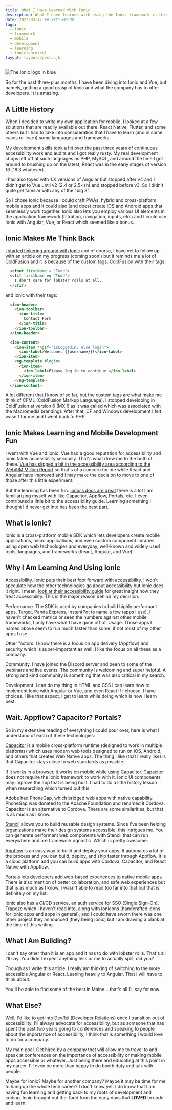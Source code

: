 ```yaml
---
title: What I Have Learned With Ionic
description: What I have learned with using the Ionic framework in three months.
date: 2023-03-17 ## YYYY-MM-DD
tags:
  - ionic
  - framework
  - mobile
  - development
  - learning
  - ioniclearning1
layout: layouts/post.njk
---
```


![The Ionic logo in blue](https://res.cloudinary.com/colabottles/image/upload/v1679077487/ionic_logotype_blue_jde7di.png)

So for the past three-plus months, I have been diving into Ionic and Vue, but namely, getting a good grasp of Ionic and what the company has to offer developers. It is amazing.

## A Little History

When I decided to write my own application for mobile, I looked at a few solutions that are readily available out there. React Native, Flutter, and some others but I had to take into consideration that I have to learn (and in some cases re-learn) some languages and frameworks.

My development skills took a hit over the past three years of continuous accessibility work and audits and I got really rusty. My real development chops left off at such languages as PHP, MySQL, and around the time I got around to brushing up on the latest, React was in the early stages of version 16 (16.3.whatever).

I had also toyed with 1.X versions of Angular but stopped after v4 and I didn't get to Vue until v2 (2.4 or 2.5-ish) and stopped before v3. So I didn't quite get familiar with any of the "big 3".

So I chose Ionic because I could craft PWAs, hybrid and cross-platform mobile apps and it could also (and does) create iOS and Android apps that seamlessly work together. Ionic also lets you employ various UI elements in the application framework (filtration, navigation, inputs, etc.) and I could use Ionic with Angular, Vue, or React which seemed like a bonus.

## Ionic Makes Me Think Back

[I started tinkering around with Ionic](https://toddl.dev/posts/ionic-and-vue-part-one/) and of course, I have yet to follow up with an article on my progress (coming soon!) but it reminds me a lot of [ColdFusion](https://coldfusion.adobe.com/) and it is because of the custom tags. ColdFusion with their tags:

```html
  <cfset firstName = "Todd">
  <cfif firstName eq "Todd">
    I don't care for lobster rolls at all.
  </cfif>
```

and Ionic with their tags:

```html
  <ion-header>
    <ion-toolbar>
      <ion-title>
        Contact Form
      </ion-title>
    </ion-toolbar>
  </ion-header>

  <ion-content>
    <ion-item *ngIf="isLoggedIn; else login">
      <ion-label>Welcome, {{username}}!</ion-label>
    </ion-item>
    <ng-template #login>
      <ion-item>
        <ion-label>Please log in to continue.</ion-label>
      </ion-item>
    </ng-template>
  </ion-content>
```

A lot different that I know of so far, but the custom tags are what make me think of CFML (ColdFusion Markup Language). I stopped developing in ColdFusion at version 6 (MX 6 as it was called which was associated with the Macromedia branding). After that, CF and Windows development I felt wasn't for me and I went back to PHP.

## Ionic Makes Learning and Mobile Development Fun

I went with Vue and Ionic. Vue had a good reputation for accessibility and Ionic takes accessibility seriously. That's what drew me to the both of these. [Vue has slipped a bit in the accessibility area according to the WebAIM Million Report](https://webaim.org/projects/million/#frameworks) so that's of a concern for me while React and Angular have improved and I may make the decision to move to one of those after this little experiment.

But the learning has been fun. [Ionic's docs are great](https://ionic.io/docs) there is a lot I am familiarizing myself with like Capacitor, Appflow, Portals, etc. I even contributed a little bit to the accessibility guide. Learning something I thought I'd never get into has been the best part.

## What is Ionic&quest;

Ionic is a cross-platform mobile SDK which lets developers create mobile applications, micro applications, and even custom component libraries using open web technologies and everyday, well-known and widely used tools, languages, and frameworks (React, Angular, and Vue).

## Why I Am Learning And Using Ionic

Accessibility. Ionic puts their best foot forward with accessibility. I won't speculate how the other technologies go about accessibility but Ionic does it right. I mean, [look at their accessibility guide](https://ionic.io/docs/accessibility) for great insight how they treat accessibility. This is the major reason behind my decision.

Performance. The SDK is used by companies to build highly performant apps. Target, Panda Express, InstantPot to name a few (apps I use). I haven't checked metrics or seen the numbers against other mobile frameworks, I only have what I have gone off of. Usage. Those apps I named above seem to run much faster than some, if not most of my other apps I use.

Other factors. I know there is a focus on app delivery (Appflow) and security which is super-important as well. I like the focus on all these as a company.

Community. I have joined the Discord server and been to some of the webinars and live events. The community is welcoming and super helpful. A strong and kind community is something that was also critical in my search.

Development. I can do my thing in HTML and CSS I can learn how to implement Ionic with Angular or Vue, and even React if I choose. I have choices. I like that aspect, I get to learn while doing which is how I learn best.

## Wait. Appflow&quest; Capacitor&quest; Portals&quest;

So in my extensive reading of everything I could pour over, here is what I understand of each of these technologies:

[Capacitor](https://capacitorjs.com) is a mobile cross-platform runtime (designed to work in multiple platforms) which uses modern web tools designed to run on iOS, Android, and others that creates Web Native apps. The thing I like (that I really like) is that Capacitor stays close to web standards as possible.

If it works in a browser, it works on mobile while using Capacitor. Capacitor does not require the Ionic framework to work with it. Ionic UI components may improve the app that is being built. I had to do a little history lesson when researching which turned out this.

Adobe had PhoneGap, which bridged web apps with native capability. PhoneGap was donated to the Apache Foundation and renamed it Cordova. Capacitor is an alternative to Cordova. There are some similarities, but that is as much as I know.

[Stencil](https://stenciljs.com/) allows you to build reusable design systems. Since I've been helping organizations make their design systems accessible, this intrigues me. You can generate performant web components with Stencil that can run everywhere and are framework agnostic. Which is pretty awesome.

[Appflow](https://ionic.io/appflow) is an easy way to build and deploy your apps. It automates a lot of the process and you can build, deploy, and ship faster through Appflow. It is a cloud platform and you can build apps with Cordova, Capacitor, and React Native with Appflow.

[Portals](https://ionic.io/portals) lets developers add web-based experiences to native mobile apps. There is also mention of better collaboration, and safe web experiences but that is as much as I know. I wasn't able to read too far into that but that is definitely on my list.

Ionic also has a CI/CD service, an auth service for SSO (Single Sign-On), Trapeze which I haven't read into, along with Ionicons (handcrafted icons for Ionic apps and apps in general), and I could have sworn there was one other project they announced (they being Ionic) but I am drawing a blank at the time of this writing.

## What I Am Building&quest;

I can't say other than it is an app and it has to do with lobster rolls. That's all I'll say. You didn't expect anything less or me to actually spill, did you&quest;

Though as I write this article, I really am thinking of switching to the more accessible Angular or React. Leaning heavily to Angular. That I will have to think about.

You'll be able to find some of the best in Maine... that's all I'll say for now.

## What Else&quest;

Well, I'd like to get into DevRel (Developer Relations) once I transition out of accessibility. I'll always advocate for accessibility, but as someone that has spent the past two years going to conferences and speaking to people about the importance of accessibility, I think that is something I would love to do for a company.

My main goal. Get hired by a company that will allow me to travel to and speak at conferences on the importance of accessibility or making mobile apps accessible or whatever. Just being there and educating at this point in my career. I'll even be more than happy to do booth duty and talk with people.

Maybe for Ionic&quest; Maybe for another company&quest; Maybe it may be time for me to hang up the whole tech career&quest; I don't know yet. I do know that I am having fun learning and getting back to my roots of development and coding. Ionic brought out the Todd from the early days that **LOVED** to code and learn.
